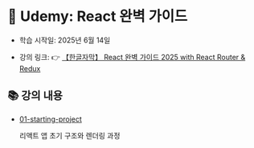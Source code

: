 # 📘 Udemy: React 완벽 가이드

- 학습 시작일: 2025년 6월 14일

- 강의 링크: 👉 [【한글자막】 React 완벽 가이드 2025 with React Router & Redux](https://www.udemy.com/course/best-react/?couponCode=KRLETSLEARNNOW)

## 📚 강의 내용

- [01-starting-project](01-starting-project)

  리액트 앱 초기 구조와 렌더링 과정
